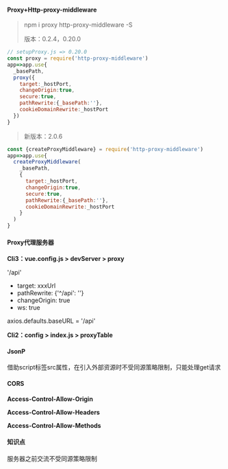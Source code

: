 #### Proxy+Http-proxy-middleware

> npm i proxy http-proxy-middleware -S
>
> 版本：0.2.4，0.20.0

~~~js
// setupProxy.js => 0.20.0
const proxy = require('http-proxy-middleware')
app=>app.use{
  _basePath,
  proxy({
  	target:_hostPort,
    changeOrigin:true,
    secure:true,
    pathRewrite:{_basePath:''},
    cookieDomainRewrite:_hostPort
  })
}
~~~

> 新版本：2.0.6

~~~js
const {createProxyMiddleware} = require('http-proxy-middleware')
app=>app.use{
  createProxyMiddleware(
    _basePath,
    {
      target:_hostPort,
      changeOrigin:true,
      secure:true,
      pathRewrite:{_basePath:''},
      cookieDomainRewrite:_hostPort
    }
  )
}
~~~

#### Proxy代理服务器

**Cli3：vue.config.js > devServer > proxy**

'/api'

- target: xxxUrl
- pathRewrite: {'^/api': ''}
- changeOrigin: true
- ws: true

axios.defaults.baseURL = '/api'

**Cli2：config > index.js > proxyTable**

#### JsonP

借助script标签src属性，在引入外部资源时不受同源策略限制，只能处理get请求

#### CORS

**Access-Control-Allow-Origin**

**Access-Control-Allow-Headers**

**Access-Control-Allow-Methods**

#### 知识点

服务器之前交流不受同源策略限制
